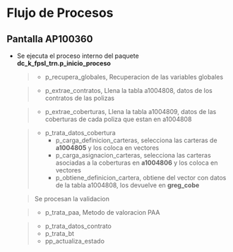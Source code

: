 # Flujo de Procesos

## Pantalla **AP100360**

- Se ejecuta el proceso interno del paquete **dc_k_fpsl_trn.p_inicio_proceso**
    >
    > - p_recupera_globales, 
    > Recuperacion de las variables globales
    
    > - p_extrae_contratos, 
    > Llena la tabla a1004808, datos de los contratos de las polizas
    
    > - p_extrae_coberturas, 
    > Llena la tabla a1004809, datos de las coberturas de cada poliza que estan en a1004808

    > - p_trata_datos_cobertura
    >   - p_carga_definicion_carteras, selecciona las carteras de **a1004805** y los coloca en vectores 
    >   - p_carga_asignacion_carteras, selecciona las carteras asociadas a la coberturas en **a1004806** y los coloca en vectores
    >   - p_obtiene_definicion_cartera, obtiene del vector con datos de la tabla a1004808, los devuelve en **greg_cobe**
    
    >   Se procesan la validacion
    
    >   - p_trata_paa, Metodo de valoracion PAA

    > - p_trata_datos_contrato
    > - p_trata_bt
    > - pp_actualiza_estado